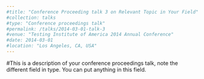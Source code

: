 ```yaml
---
#title: "Conference Proceeding talk 3 on Relevant Topic in Your Field"
#collection: talks
#type: "Conference proceedings talk"
#permalink: /talks/2014-03-01-talk-3
#venue: "Testing Institute of America 2014 Annual Conference"
#date: 2014-03-01
#location: "Los Angeles, CA, USA"
---
```


#This is a description of your conference proceedings talk, note the different field in type. You can put anything in this field.
